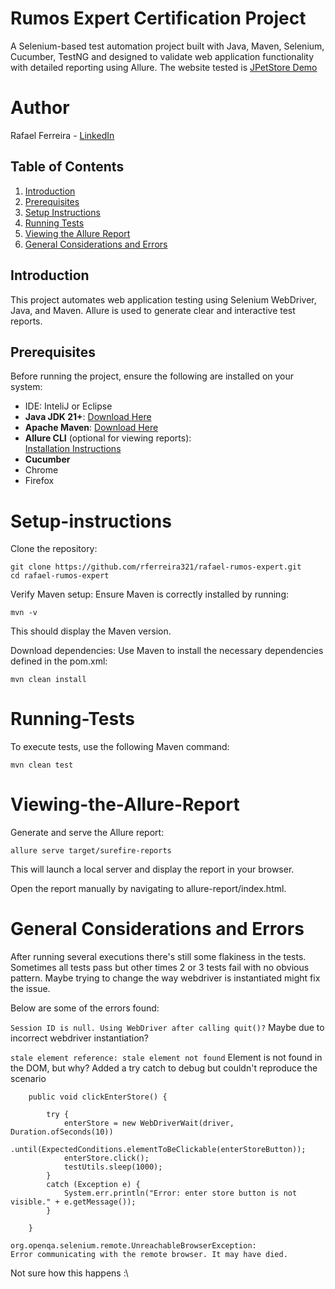# Rumos Expert Certification Project

A Selenium-based test automation project built with Java, Maven, Selenium, Cucumber, TestNG and designed to validate web application functionality with detailed reporting using Allure.
The website tested is [JPetStore Demo](https://petstore.octoperf.com/)

# Author
Rafael Ferreira - [LinkedIn](https://www.linkedin.com/in/rafael--ferreira/)

## Table of Contents
1. [Introduction](#introduction)
2. [Prerequisites](#prerequisites)
3. [Setup Instructions](#setup-instructions)
4. [Running Tests](#Running-Tests)
5. [Viewing the Allure Report](#viewing-the-allure-report)
6. [General Considerations and Errors](#general-considerations-and-errors)

## Introduction
This project automates web application testing using Selenium WebDriver, Java, and Maven. Allure is used to generate clear and interactive test reports.

## Prerequisites
Before running the project, ensure the following are installed on your system:
- IDE: InteliJ or Eclipse
- **Java JDK 21+**: [Download Here](https://www.oracle.com/java/technologies/javase-downloads.html)
- **Apache Maven**: [Download Here](https://maven.apache.org/download.cgi)
- **Allure CLI** (optional for viewing reports):  
  [Installation Instructions](https://docs.qameta.io/allure/#_installing_a_commandline)
- **Cucumber**
- Chrome
- Firefox

# Setup-instructions
Clone the repository:
```
git clone https://github.com/rferreira321/rafael-rumos-expert.git
cd rafael-rumos-expert
```
Verify Maven setup: Ensure Maven is correctly installed by running:

```mvn -v```

This should display the Maven version.

Download dependencies: Use Maven to install the necessary dependencies defined in the pom.xml:

```mvn clean install```

# Running-Tests
To execute tests, use the following Maven command:

```mvn clean test```

# Viewing-the-Allure-Report
Generate and serve the Allure report:

```allure serve target/surefire-reports```

This will launch a local server and display the report in your browser.

Open the report manually by navigating to allure-report/index.html.

# General Considerations and Errors

After running several executions there's still some flakiness in the tests. Sometimes all tests pass but other times 2 or 3 tests fail with no obvious pattern.
Maybe trying to change the way webdriver is instantiated might fix the issue.

Below are some of the errors found:

```Session ID is null. Using WebDriver after calling quit()?```
Maybe due to incorrect webdriver instantiation?

```stale element reference: stale element not found```
Element is not found in the DOM, but why?
Added a try catch to debug but couldn't reproduce the scenario
```
    public void clickEnterStore() {

        try {
            enterStore = new WebDriverWait(driver, Duration.ofSeconds(10))
                .until(ExpectedConditions.elementToBeClickable(enterStoreButton));
            enterStore.click();
            testUtils.sleep(1000);
        }
        catch (Exception e) {
            System.err.println("Error: enter store button is not visible." + e.getMessage());
        }

    }
```


```
org.openqa.selenium.remote.UnreachableBrowserException: 
Error communicating with the remote browser. It may have died.
```
Not sure how this happens :\
